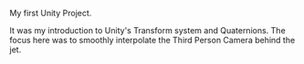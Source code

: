 My first Unity Project. 

It was my introduction to Unity's Transform system and Quaternions. The focus here was to smoothly interpolate the Third Person Camera behind the jet.

